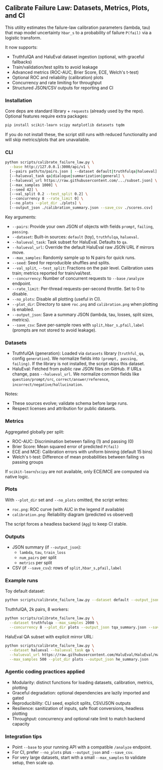 ## Calibrate Failure Law: Datasets, Metrics, Plots, and CI

This utility estimates the failure-law calibration parameters (lambda, tau) that map model uncertainty `hbar_s` to a probability of failure `P(fail)` via a logistic transform.

It now supports:
- TruthfulQA and HaluEval dataset ingestion (optional, with graceful fallbacks)
- Train/validation/test splits to avoid leakage
- Advanced metrics (ROC-AUC, Brier Score, ECE, Welch's t-test)
- Optional ROC and reliability (calibration) plots
- Concurrency and rate limiting for throughput
- Structured JSON/CSV outputs for reporting and CI

### Installation

Core deps are standard library + `requests` (already used by the repo). Optional features require extra packages:

```bash
pip install scikit-learn scipy matplotlib datasets tqdm
```

If you do not install these, the script still runs with reduced functionality and will skip metrics/plots that are unavailable.

### CLI

```bash
python scripts/calibrate_failure_law.py \
  --base http://127.0.0.1:3000/api/v1 \
  [--pairs path/to/pairs.json | --dataset default|truthfulqa|halueval] \
  [--halueval_task qa|dialogue|summarization|general] \
  [--halueval_url https://raw.githubusercontent.com/.../subset.json] \
  [--max_samples 1000] \
  [--seed 42] \
  [--val_split 0.2 --test_split 0.2] \
  [--concurrency 8 --rate_limit 0] \
  [--no_plots --plot_dir ./plots] \
  [--output_json ./calibration_summary.json --save_csv ./scores.csv]
```

Key arguments:
- `--pairs`: Provide your own JSON of objects with fields `prompt`, `failing`, `passing`.
- `--dataset`: Built-in sources: `default` (toy), `truthfulqa`, `halueval`.
- `--halueval_task`: Task subset for HaluEval. Defaults to `qa`.
- `--halueval_url`: Override the default HaluEval raw JSON URL if mirrors move.
- `--max_samples`: Randomly sample up to N pairs for quick runs.
- `--seed`: Seed for reproducible shuffles and splits.
- `--val_split`, `--test_split`: Fractions on the pair level. Calibration uses train; metrics reported for train/val/test.
- `--concurrency`: Number of concurrent requests to `--base` `/analyze` endpoint.
- `--rate_limit`: Per-thread requests-per-second throttle. Set to 0 to disable.
- `--no_plots`: Disable all plotting (useful in CI).
- `--plot_dir`: Directory to save `roc.png` and `calibration.png` when plotting is enabled.
- `--output_json`: Save a summary JSON (lambda, tau, losses, split sizes, metrics).
- `--save_csv`: Save per-sample rows with `split,hbar_s,pfail,label` (prompts are not stored to avoid leakage).

### Datasets

- TruthfulQA (generation): Loaded via `datasets` library (`truthful_qa`, config `generation`). We normalize fields into `(prompt, passing, failing)`. If the library is not installed, the script skips this dataset.
- HaluEval: Fetched from public raw JSON files on GitHub. If URLs change, pass `--halueval_url`. We normalize common fields like `question/prompt/src`, `correct/answer/reference`, `incorrect/negative/hallucination`.

Notes:
- These sources evolve; validate schema before large runs.
- Respect licenses and attribution for public datasets.

### Metrics

Aggregated globally per split:
- ROC-AUC: Discrimination between failing (1) and passing (0)
- Brier Score: Mean squared error of predicted `P(fail)`
- ECE and MCE: Calibration errors with uniform binning (default 15 bins)
- Welch's t-test: Difference of mean probabilities between failing vs passing groups

If `scikit-learn`/`scipy` are not available, only ECE/MCE are computed via native logic.

### Plots

With `--plot_dir` set and `--no_plots` omitted, the script writes:
- `roc.png`: ROC curve (with AUC in the legend if available)
- `calibration.png`: Reliability diagram (predicted vs observed)

The script forces a headless backend (`Agg`) to keep CI stable.

### Outputs

- JSON summary (if `--output_json`):
  - `lambda`, `tau`, `train_loss`
  - `num_pairs` per split
  - `metrics` per split
- CSV (if `--save_csv`): rows of `split,hbar_s,pfail,label`

### Example runs

Toy default dataset:

```bash
python scripts/calibrate_failure_law.py --dataset default --output_json out.json --plot_dir plots
```

TruthfulQA, 2k pairs, 8 workers:

```bash
python scripts/calibrate_failure_law.py \
  --dataset truthfulqa --max_samples 2000 \
  --concurrency 8 --plot_dir plots --output_json tqa_summary.json --save_csv tqa_scores.csv
```

HaluEval QA subset with explicit mirror URL:

```bash
python scripts/calibrate_failure_law.py \
  --dataset halueval --halueval_task qa \
  --halueval_url https://raw.githubusercontent.com/HaluEval/HaluEval/main/data/qa.json \
  --max_samples 500 --plot_dir plots --output_json he_summary.json
```

### Agentic coding practices applied

- Modularity: distinct functions for loading datasets, calibration, metrics, plotting
- Graceful degradation: optional dependencies are lazily imported and gated
- Reproducibility: CLI seed, explicit splits, CSV/JSON outputs
- Resilience: sanitization of inputs, safe float conversions, headless plotting
- Throughput: concurrency and optional rate limit to match backend capacity

### Integration tips

- Point `--base` to your running API with a compatible `/analyze` endpoint.
- For CI, prefer `--no_plots` plus `--output_json` and `--save_csv`.
- For very large datasets, start with a small `--max_samples` to validate setup, then scale up.


